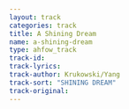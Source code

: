 ```yaml
---
layout: track
categories: track
title: A Shining Dream
name: a-shining-dream
type: ahfow_track
track-id: 
track-lyrics: 
track-author: Krukowski/Yang
track-sort: "SHINING DREAM"
track-original: 
---
```

